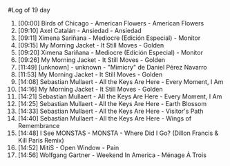 #Log of 19 day

1. [00:00] Birds of Chicago - American Flowers - American Flowers
1. [09:10] Axel Catalán - Ansiedad - Ansiedad
1. [09:11] Ximena Sariñana - Mediocre (Edición Especial) - Monitor
1. [09:15] My Morning Jacket - It Still Moves - Golden
1. [09:20] Ximena Sariñana - Mediocre (Edición Especial) - Monitor
1. [09:26] My Morning Jacket - It Still Moves - Golden
1. [11:49] [unknown] - unknown - "Mimicry" de Daniel Pérez Navarro
1. [11:53] My Morning Jacket - It Still Moves - Golden
1. [14:08] Sebastian Mullaert - All the Keys Are Here - Every Moment, I Am
1. [14:16] My Morning Jacket - It Still Moves - Golden
1. [14:21] Sebastian Mullaert - All the Keys Are Here - Every Moment, I Am
1. [14:25] Sebastian Mullaert - All the Keys Are Here - Earth Blossom
1. [14:33] Sebastian Mullaert - All the Keys Are Here - Visitor's Path
1. [14:40] Sebastian Mullaert - All the Keys Are Here - Wings of Remembrance
1. [14:48] I See MONSTAS - MONSTA - Where Did I Go? (Dillon Francis & Kill Paris Remix)
1. [14:52] MitiS - Open Window - Pain
1. [14:56] Wolfgang Gartner - Weekend In America - Ménage À Trois
